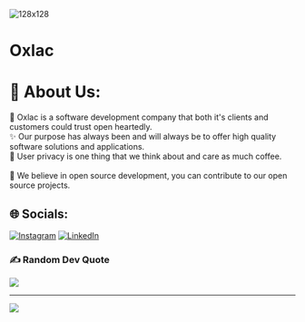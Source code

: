 
![128x128](https://github.com/Oxlac/.github/assets/100900868/23d9ba40-047e-4f56-9cec-79c4fd0d29d7) 
# Oxlac


# 💫 About Us:
🌟 Oxlac is a software development company that both it's clients and customers could trust open heartedly. <br>✨ Our purpose has always been and will always be to offer high quality software solutions and applications. <br>🌠 User privacy is one thing that we think about and care as much coffee.<br><br>🤝 We believe in open source development, you can contribute to our open source projects.


## 🌐 Socials:
[![Instagram](https://img.shields.io/badge/Instagram-%23E4405F.svg?logo=Instagram&logoColor=white)](https://instagram.com/oxlac_) [![LinkedIn](https://img.shields.io/badge/LinkedIn-%230077B5.svg?logo=linkedin&logoColor=white)](https://linkedin.com/in/oxlac) 

### ✍️ Random Dev Quote
![](https://quotes-github-readme.vercel.app/api?type=horizontal&theme=radical)

---
[![](https://visitcount.itsvg.in/api?id=Oxlac&icon=0&color=0)](https://visitcount.itsvg.in)

<!-- Proudly created with GPRM ( https://gprm.itsvg.in ) -->

